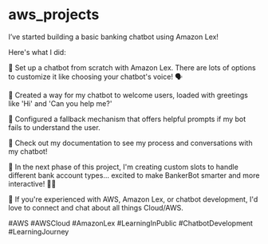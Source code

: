 # aws_projects
I’ve started building a basic banking chatbot using Amazon Lex!

Here's what I did:

🤖 Set up a chatbot from scratch with Amazon Lex. There are lots of options to customize it like choosing your chatbot's voice! 🗣️

💬 Created a way for my chatbot to welcome users, loaded with greetings like 'Hi' and 'Can you help me?'

🤚 Configured a fallback mechanism that offers helpful prompts if my bot fails to understand the user.

📸 Check out my documentation to see my process and conversations with my chatbot!

🌟 In the next phase of this project, I'm creating custom slots to handle different bank account types... excited to make BankerBot smarter and more interactive! 🚀👀

📢 If you're experienced with AWS, Amazon Lex, or chatbot development, I'd love to connect and chat about all things Cloud/AWS.

#AWS #AWSCloud #AmazonLex #LearningInPublic #ChatbotDevelopment #LearningJourney

